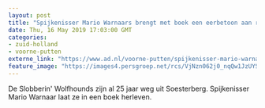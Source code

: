 ```yaml
---
layout: post
title: "Spijkenisser Mario Warnaars brengt met boek een eerbetoon aan roemruchte straaljagers"
date: Thu, 16 May 2019 17:03:00 GMT
categories: 
- zuid-holland 
- voorne-putten 
externe_link: "https://www.ad.nl/voorne-putten/spijkenisser-mario-warnaars-brengt-met-boek-een-eerbetoon-aan-roemruchte-straaljagers~ab2687a2/"
feature_image: "https://images4.persgroep.net/rcs/VjNzn062j0_nqQw1JzUYSoLWpkk/diocontent/146683223/_fitwidth/400/?appId=21791a8992982cd8da851550a453bd7f&quality=0.7"
---
```


De Slobberin' Wolfhounds zijn al 25 jaar weg uit Soesterberg. Spijkenisser Mario Warnaar laat ze in een boek herleven.
